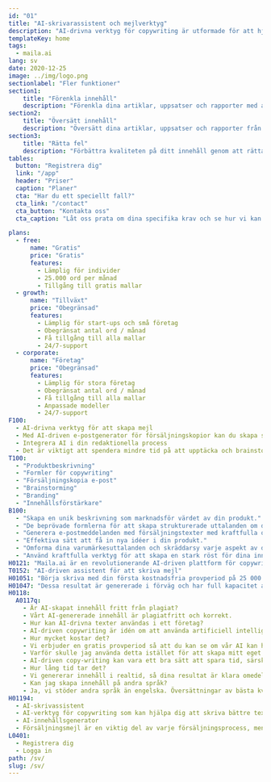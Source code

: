 ```yaml
---
id: "01"
title: "AI-skrivarassistent och mejlverktyg"
description: "AI-drivna verktyg för copywriting är utformade för att hjälpa dig att skriva mer intressant"
templateKey: home
tags:
  - maila.ai
lang: sv
date: 2020-12-25
image: ../img/logo.png
sectionlabel: "Fler funktioner"
section1:
    title: "Förenkla innehåll"
    description: "Förenkla dina artiklar, uppsatser och rapporter med avancerad artificiell intelligens."
section2:
    title: "Översätt innehåll"
    description: "Översätt dina artiklar, uppsatser och rapporter från ett språk till ett annat."
section3:
    title: "Rätta fel"
    description: "Förbättra kvaliteten på ditt innehåll genom att rätta grammatikfel, stavfel och stilfel."
tables:
  button: "Registrera dig"
  link: "/app"
  header: "Priser"
  caption: "Planer"
  cta: "Har du ett speciellt fall?"
  cta_link: "/contact"
  cta_button: "Kontakta oss"
  cta_caption: "Låt oss prata om dina specifika krav och se hur vi kan hjälpa dig."

plans:
  - free:
      name: "Gratis"
      price: "Gratis"
      features:
        - Lämplig för individer
        - 25.000 ord per månad
        - Tillgång till gratis mallar
  - growth:
      name: "Tillväxt"
      price: "Obegränsad"
      features:
        - Lämplig för start-ups och små företag
        - Obegränsat antal ord / månad
        - Få tillgång till alla mallar
        - 24/7-support
  - corporate:
      name: "Företag"
      price: "Obegränsad"
      features:
        - Lämplig för stora företag
        - Obegränsat antal ord / månad
        - Få tillgång till alla mallar
        - Anpassade modeller
        - 24/7-support
F100:
  - AI-drivna verktyg för att skapa mejl
  - Med AI-driven e-postgenerator för försäljningskopior kan du skapa säljinriktade mejl som motiverar din målgrupp att vidta åtgärder. Ange bara lite produktinformation, så genererar vår avancerade motor ett marknadsföringsmeddelande som tar din produkt till nästa nivå.
  - Integrera AI i din redaktionella process
  - Det är viktigt att spendera mindre tid på att upptäcka och brainstorma och mer tid på att faktiskt producera resultat. Genom att integrera AI-algoritmer i din redaktionella process kan du få in nya idéer i din verksamhet. oavsett om du behöver skriva ett blogginlägg, skapa innehåll för en webbplats eller skapa ett marknadsföringsmejl kan vår plattform hjälpa dig att påskynda din skrivprocess.
T100:
  - "Produktbeskrivning"
  - "Formler för copywriting"
  - "Försäljningskopia e-post"
  - "Brainstorming"
  - "Branding"
  - "Innehållsförstärkare"
B100: 
  - "Skapa en unik beskrivning som marknadsför värdet av din produkt."
  - "De beprövade formlerna för att skapa strukturerade uttalanden om din produkt."
  - "Generera e-postmeddelanden med försäljningstexter med kraftfulla ord och fraser för din produkt."
  - "Effektiva sätt att få in nya idéer i din produkt."
  - "Omforma dina varumärkesuttalanden och skräddarsy varje aspekt av ditt varumärke för att kommunicera dess styrkor och värden."
  - "Använd kraftfulla verktyg för att skapa en stark röst för dina innehållslandningssidor."
H0121: "Maila.ai är en revolutionerande AI-driven plattform för copywriting och skrivhjälp som gör det möjligt för dig att producera professionellt innehåll på några minuter."
T0152: "AI-driven assistent för att skriva mejl"
H01051: "Börja skriva med din första kostnadsfria provperiod på 25 000 ord och se om ditt arbete förbättras."
H01047: "Dessa resultat är genererade i förväg och har full kapacitet av artificiell intelligens."
H0118:
  A0117q:
    - Är AI-skapat innehåll fritt från plagiat? 
    - Vårt AI-genererade innehåll är plagiatfritt och korrekt.
    - Hur kan AI-drivna texter användas i ett företag?
    - AI-driven copywriting är idén om att använda artificiell intelligens för att skriva innehåll för ditt företag. Denna typ av copy-writing kan användas för ett antal olika aspekter av ditt företag, till exempel dina produktbeskrivningar, uppdateringar i sociala medier, e-postmeddelanden och mycket mer.
    - Hur mycket kostar det?
    - Vi erbjuder en gratis provperiod så att du kan se om vår AI kan hjälpa dig att producera bra innehåll.
    - Varför skulle jag använda detta istället för att skapa mitt eget innehåll?
    - AI-driven copy-writing kan vara ett bra sätt att spara tid, särskilt om du har ont om personal. Automatiserat skrivande kan producera innehåll snabbare än om en mänsklig skribent gör det.
    - Hur lång tid tar det?
    - Vi genererar innehåll i realtid, så dina resultat är klara omedelbart. Eftersom vår motor för kopieringsgenerering är helt automatiserad gör det också att vi kan skala vår produktion för att matcha dina behov.
    - Kan jag skapa innehåll på andra språk?
    - Ja, vi stöder andra språk än engelska. Översättningar av bästa kvalitet finns för närvarande tillgängliga på engelska.
H01194: 
  - AI-skrivassistent
  - AI-verktyg för copywriting som kan hjälpa dig att skriva bättre texter till din webbplats eller marknadsföringskampanj genom att tillhandahålla ett verktyg som är lätt att använda och gör copywritingprocessen effektivare.
  - AI-innehållsgenerator
  - Försäljningsmejl är en viktig del av varje försäljningsprocess, men de kan vara svåra att skriva. Ett AI e-postverktyg kan hjälpa dig att skriva e-postmeddelanden för försäljning som är effektivare och mer sannolikt leder till försäljning.
L0401:
  - Registrera dig
  - Logga in
path: /sv/
slug: /sv/
---
```

